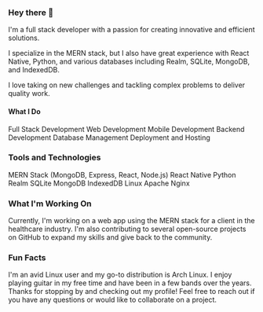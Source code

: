 ### Hey there 👋

I'm a full stack developer with a passion for creating innovative and efficient solutions.

I specialize in the MERN stack, but I also have great experience with React Native, Python, and various databases including Realm, SQLite, MongoDB, and IndexedDB.

I love taking on new challenges and tackling complex problems to deliver quality work.

#### What I Do
Full Stack Development
Web Development
Mobile Development
Backend Development
Database Management
Deployment and Hosting
### Tools and Technologies
MERN Stack (MongoDB, Express, React, Node.js)
React Native
Python
Realm
SQLite
MongoDB
IndexedDB
Linux
Apache
Nginx
### What I'm Working On
Currently, I'm working on a web app using the MERN stack for a client in the healthcare industry. I'm also contributing to several open-source projects on GitHub to expand my skills and give back to the community.

### Fun Facts
I'm an avid Linux user and my go-to distribution is Arch Linux.
I enjoy playing guitar in my free time and have been in a few bands over the years.
Thanks for stopping by and checking out my profile! Feel free to reach out if you have any questions or would like to collaborate on a project.
